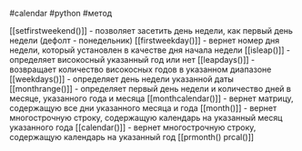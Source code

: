 #calendar #python #метод


[[setfirstweekend()]] - позволяет засетить день недели, как первый день недели (дефолт - понедельник)
[[firstweekday()]] - вернет номер дня недели, который установлен в качестве дня начала недели
[[isleap()]] - определяет високосный указанный год или нет
[[leapdays()]] - возвращает количество високосных годов в указанном диапазоне
[[weekdays()]] - определяет день недели указанной даты
[[monthrange()]] - определяет первый день недели и количество дней в месяце, указанного года и месяца
[[monthcalendar()]] - вернет матрицу, содержащую все дни указанного месяца и года
[[month()]] - вернет многострочную строку, содержащую календарь на указанный месяц указанного года
[[calendar()]] - вернет многострочную строку, содержащую календарь на указанный год
[[prmonth() prcal()]]